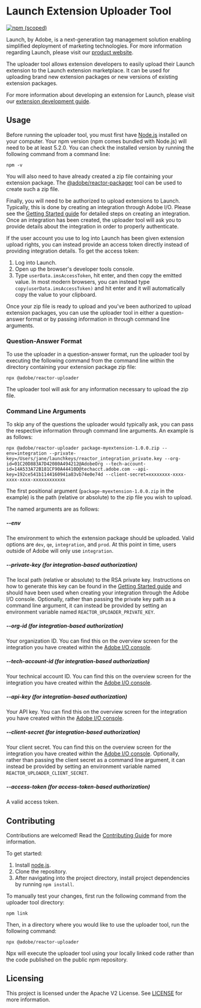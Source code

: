 # Launch Extension Uploader Tool

[![npm (scoped)](https://img.shields.io/npm/v/@adobe/reactor-uploader.svg?style=flat)](https://www.npmjs.com/package/@adobe/reactor-uploader)

Launch, by Adobe, is a next-generation tag management solution enabling simplified deployment of marketing technologies. For more information regarding Launch, please visit our [product website](http://www.adobe.com/enterprise/cloud-platform/launch.html).

The uploader tool allows extension developers to easily upload their Launch extension to the Launch extension marketplace. It can be used for uploading brand new extension packages or new versions of existing extension packages.

For more information about developing an extension for Launch, please visit our [extension development guide](https://developer.adobelaunch.com/guides/extensions/).

## Usage

Before running the uploader tool, you must first have [Node.js](https://nodejs.org/en/) installed on your computer. Your npm version (npm comes bundled with Node.js) will need to be at least 5.2.0. You can check the installed version by running the following command from a command line:
                                                                                                      
```
npm -v
```

You will also need to have already created a zip file containing your extension package. The [@adobe/reactor-packager](https://www.npmjs.com/package/@adobe/reactor-packager) tool can be used to create such a zip file.

Finally, you will need to be authorized to upload extensions to Launch. Typically, this is done by creating an integration through Adobe I/O. Please see the [Getting Started guide](https://developer.adobelaunch.com/guides/extensions/getting-started/) for detailed steps on creating an integration. Once an integration has been created, the uploader tool will ask you to provide details about the integration in order to properly authenticate.

If the user account you use to log into Launch has been given extension upload rights, you can instead provide an access token directly instead of providing integration details. To get the access token:

1. Log into Launch.
2. Open up the browser's developer tools console.
3. Type `userData.imsAccessToken`, hit enter, and then copy the emitted value. In most modern browsers, you can instead type `copy(userData.imsAccessToken)` and hit enter and it will automatically copy the value to your clipboard.

Once your zip file is ready to upload and you've been authorized to upload extension packages, you can use the uploader tool in either a question-answer format or by passing information in through command line arguments.

### Question-Answer Format

To use the uploader in a question-answer format, run the uploader tool by executing the following command from the command line within the directory containing your extension package zip file:

```
npx @adobe/reactor-uploader
```

The uploader tool will ask for any information necessary to upload the zip file.

### Command Line Arguments

To skip any of the questions the uploader would typically ask, you can pass the respective information through command line arguments. An example is as follows:

```
npx @adobe/reactor-uploader package-myextension-1.0.0.zip --env=integration --private-key=/Users/jane/launchkeys/reactor_integration_private.key --org-id=01C20D883A7D42080A494212@AdobeOrg --tech-account-id=14A533A72B181CF90A44410D@techacct.adobe.com --api-key=192ce541b1144160941a83vb74e0e74d --client-secret=xxxxxxxx-xxxx-xxxx-xxxx-xxxxxxxxxxxx
```

The first positional argument (`package-myextension-1.0.0.zip` in the example) is the path (relative or absolute) to the zip file you wish to upload.

The named arguments are as follows:

##### --env

The environment to which the extension package should be uploaded. Valid options are `dev`, `qe`, `integration`, and `prod`. At this point in time, users outside of Adobe will only use `integration`.

##### --private-key (for integration-based authorization)

The local path (relative or absolute) to the RSA private key. Instructions on how to generate this key can be found in the [Getting Started guide](https://developer.adobelaunch.com/guides/extensions/getting-started/) and should have been used when creating your integration through the Adobe I/O console. Optionally, rather than passing the private key path as a command line argument, it can instead be provided by setting an environment variable named `REACTOR_UPLOADER_PRIVATE_KEY`. 

##### --org-id (for integration-based authorization)

Your organization ID. You can find this on the overview screen for the integration you have created within the [Adobe I/O console](https://console.adobe.io).

##### --tech-account-id (for integration-based authorization)

Your technical account ID. You can find this on the overview screen for the integration you have created within the [Adobe I/O console](https://console.adobe.io).

##### --api-key (for integration-based authorization)

Your API key. You can find this on the overview screen for the integration you have created within the [Adobe I/O console](https://console.adobe.io).

##### --client-secret (for integration-based authorization)

Your client secret. You can find this on the overview screen for the integration you have created within the [Adobe I/O console](https://console.adobe.io). Optionally, rather than passing the client secret as a command line argument, it can instead be provided by setting an environment variable named `REACTOR_UPLOADER_CLIENT_SECRET`.

##### --access-token (for access-token-based authorization)

A valid access token.

## Contributing

Contributions are welcomed! Read the [Contributing Guide](CONTRIBUTING.md) for more information.

To get started:

1. Install [node.js](https://nodejs.org/).
3. Clone the repository.
4. After navigating into the project directory, install project dependencies by running `npm install`.

To manually test your changes, first run the following command from the uploader tool directory:

```
npm link
```

Then, in a directory where you would like to use the uploader tool, run the following command:

```
npx @adobe/reactor-uploader
```

Npx will execute the uploader tool using your locally linked code rather than the code published on the public npm repository.

## Licensing

This project is licensed under the Apache V2 License. See [LICENSE](LICENSE) for more information.
